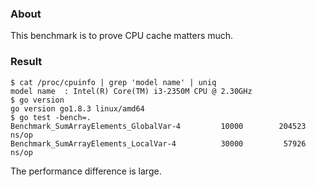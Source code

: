 
### About

This benchmark is to prove CPU cache matters much.

### Result

```
$ cat /proc/cpuinfo | grep 'model name' | uniq
model name	: Intel(R) Core(TM) i3-2350M CPU @ 2.30GHz
$ go version
go version go1.8.3 linux/amd64
$ go test -bench=.
Benchmark_SumArrayElements_GlobalVar-4   	   10000	    204523 ns/op
Benchmark_SumArrayElements_LocalVar-4    	   30000	     57926 ns/op
```

The performance difference is large.


